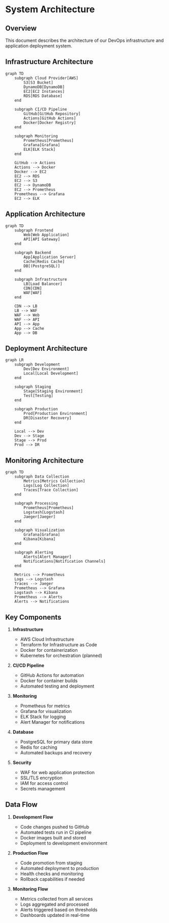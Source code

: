 # System Architecture

## Overview

This document describes the architecture of our DevOps infrastructure and application deployment system.

## Infrastructure Architecture

```mermaid
graph TD
    subgraph Cloud Provider[AWS]
        S3[S3 Bucket]
        DynamoDB[DynamoDB]
        EC2[EC2 Instances]
        RDS[RDS Database]
    end

    subgraph CI/CD Pipeline
        GitHub[GitHub Repository]
        Actions[GitHub Actions]
        Docker[Docker Registry]
    end

    subgraph Monitoring
        Prometheus[Prometheus]
        Grafana[Grafana]
        ELK[ELK Stack]
    end

    GitHub --> Actions
    Actions --> Docker
    Docker --> EC2
    EC2 --> RDS
    EC2 --> S3
    EC2 --> DynamoDB
    EC2 --> Prometheus
    Prometheus --> Grafana
    EC2 --> ELK
```

## Application Architecture

```mermaid
graph TD
    subgraph Frontend
        Web[Web Application]
        API[API Gateway]
    end

    subgraph Backend
        App[Application Server]
        Cache[Redis Cache]
        DB[(PostgreSQL)]
    end

    subgraph Infrastructure
        LB[Load Balancer]
        CDN[CDN]
        WAF[WAF]
    end

    CDN --> LB
    LB --> WAF
    WAF --> Web
    WAF --> API
    API --> App
    App --> Cache
    App --> DB
```

## Deployment Architecture

```mermaid
graph LR
    subgraph Development
        Dev[Dev Environment]
        Local[Local Development]
    end

    subgraph Staging
        Stage[Staging Environment]
        Test[Testing]
    end

    subgraph Production
        Prod[Production Environment]
        DR[Disaster Recovery]
    end

    Local --> Dev
    Dev --> Stage
    Stage --> Prod
    Prod --> DR
```

## Monitoring Architecture

```mermaid
graph TD
    subgraph Data Collection
        Metrics[Metrics Collection]
        Logs[Log Collection]
        Traces[Trace Collection]
    end

    subgraph Processing
        Prometheus[Prometheus]
        Logstash[Logstash]
        Jaeger[Jaeger]
    end

    subgraph Visualization
        Grafana[Grafana]
        Kibana[Kibana]
    end

    subgraph Alerting
        Alerts[Alert Manager]
        Notifications[Notification Channels]
    end

    Metrics --> Prometheus
    Logs --> Logstash
    Traces --> Jaeger
    Prometheus --> Grafana
    Logstash --> Kibana
    Prometheus --> Alerts
    Alerts --> Notifications
```

## Key Components

1. **Infrastructure**

   - AWS Cloud Infrastructure
   - Terraform for Infrastructure as Code
   - Docker for containerization
   - Kubernetes for orchestration (planned)

2. **CI/CD Pipeline**

   - GitHub Actions for automation
   - Docker for container builds
   - Automated testing and deployment

3. **Monitoring**

   - Prometheus for metrics
   - Grafana for visualization
   - ELK Stack for logging
   - Alert Manager for notifications

4. **Database**

   - PostgreSQL for primary data store
   - Redis for caching
   - Automated backups and recovery

5. **Security**
   - WAF for web application protection
   - SSL/TLS encryption
   - IAM for access control
   - Secrets management

## Data Flow

1. **Development Flow**

   - Code changes pushed to GitHub
   - Automated tests run in CI pipeline
   - Docker images built and stored
   - Deployment to development environment

2. **Production Flow**

   - Code promotion from staging
   - Automated deployment to production
   - Health checks and monitoring
   - Rollback capabilities if needed

3. **Monitoring Flow**
   - Metrics collected from all services
   - Logs aggregated and processed
   - Alerts triggered based on thresholds
   - Dashboards updated in real-time
